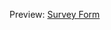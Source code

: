 Preview: <a href="https://htmlpreview.github.io/?https://github.com/JansonSiy/survey-form-frontend-activity-4/blob/master/survey_form.html">Survey Form</a>
